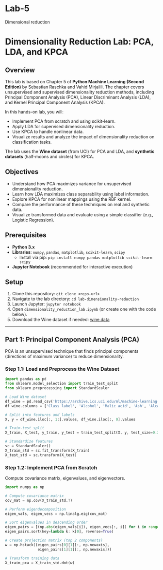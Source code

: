 # Lab-5
Dimensional reduction 
# Dimensionality Reduction Lab: PCA, LDA, and KPCA

## Overview

This lab is based on Chapter 5 of **Python Machine Learning (Second Edition)** by Sebastian Raschka and Vahid Mirjalili. The chapter covers unsupervised and supervised dimensionality reduction methods, including Principal Component Analysis (PCA), Linear Discriminant Analysis (LDA), and Kernel Principal Component Analysis (KPCA).

In this hands-on lab, you will:
*   Implement PCA from scratch and using scikit-learn.
*   Apply LDA for supervised dimensionality reduction.
*   Use KPCA to handle nonlinear data.
*   Visualize results and analyze the impact of dimensionality reduction on classification tasks.

The lab uses the **Wine dataset** (from UCI) for PCA and LDA, and **synthetic datasets** (half-moons and circles) for KPCA.

## Objectives

*   Understand how PCA maximizes variance for unsupervised dimensionality reduction.
*   Learn how LDA maximizes class separability using label information.
*   Explore KPCA for nonlinear mappings using the RBF kernel.
*   Compare the performance of these techniques on real and synthetic data.
*   Visualize transformed data and evaluate using a simple classifier (e.g., Logistic Regression).

## Prerequisites

*   **Python 3.x**
*   **Libraries**: `numpy`, `pandas`, `matplotlib`, `scikit-learn`, `scipy`
    *   Install via pip: `pip install numpy pandas matplotlib scikit-learn scipy`
*   **Jupyter Notebook** (recommended for interactive execution)

## Setup

1.  Clone this repository: `git clone <repo-url>`
2.  Navigate to the lab directory: `cd lab-dimensionality-reduction`
3.  Launch Jupyter: `jupyter notebook`
4.  Open `dimensionality_reduction_lab.ipynb` (or create one with the code below).
5.  Download the Wine dataset if needed: [wine.data](https://archive.ics.uci.edu/ml/machine-learning-databases/wine/wine.data)

---

## Part 1: Principal Component Analysis (PCA)

PCA is an unsupervised technique that finds principal components (directions of maximum variance) to reduce dimensionality.

### Step 1.1: Load and Preprocess the Wine Dataset

```python
import pandas as pd
from sklearn.model_selection import train_test_split
from sklearn.preprocessing import StandardScaler

# Load Wine dataset
df_wine = pd.read_csv('https://archive.ics.uci.edu/ml/machine-learning-databases/wine/wine.data', header=None)
df_wine.columns = ['Class label', 'Alcohol', 'Malic acid', 'Ash', 'Alcalinity of ash', 'Magnesium', 'Total phenols', 'Flavanoids', 'Nonflavanoid phenols', 'Proanthocyanins', 'Color intensity', 'Hue', 'OD280/OD315 of diluted wines', 'Proline']

# Split into features and labels
X, y = df_wine.iloc[:, 1:].values, df_wine.iloc[:, 0].values

# Train-test split
X_train, X_test, y_train, y_test = train_test_split(X, y, test_size=0.3, stratify=y, random_state=0)

# Standardize features
sc = StandardScaler()
X_train_std = sc.fit_transform(X_train)
X_test_std = sc.transform(X_test)

```
### Step 1.2: Implement PCA from Scratch
Compute covariance matrix, eigenvalues, and eigenvectors.

```python
import numpy as np

# Compute covariance matrix
cov_mat = np.cov(X_train_std.T)

# Perform eigendecomposition
eigen_vals, eigen_vecs = np.linalg.eig(cov_mat)

# Sort eigenvalues in descending order
eigen_pairs = [(np.abs(eigen_vals[i]), eigen_vecs[:, i]) for i in range(len(eigen_vals))]
eigen_pairs.sort(key=lambda k: k[0], reverse=True)

# Create projection matrix (top 2 components)
w = np.hstack((eigen_pairs[0][1][:, np.newaxis],
               eigen_pairs[1][1][:, np.newaxis]))

# Transform training data
X_train_pca = X_train_std.dot(w)
```
